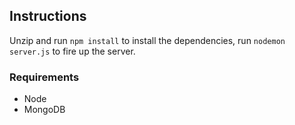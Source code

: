 ## Instructions

Unzip and run `npm install` to install the dependencies, run `nodemon server.js` to fire up the server.  

### Requirements

- Node
- MongoDB

